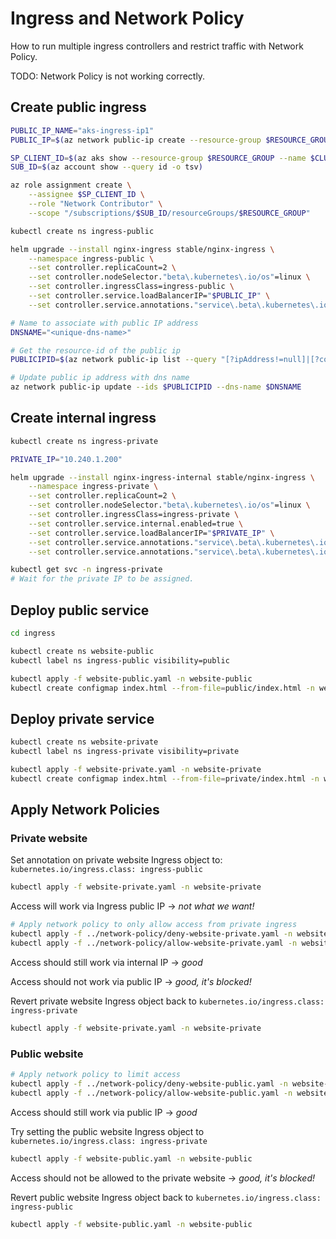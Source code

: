 Ingress and Network Policy
==========================

How to run multiple ingress controllers and restrict traffic with Network Policy.

TODO: Network Policy is not working correctly.

Create public ingress
---------------------

```sh
PUBLIC_IP_NAME="aks-ingress-ip1"
PUBLIC_IP=$(az network public-ip create --resource-group $RESOURCE_GROUP --name $PUBLIC_IP_NAME --sku Standard --allocation-method static --query publicIp.ipAddress -o tsv)

SP_CLIENT_ID=$(az aks show --resource-group $RESOURCE_GROUP --name $CLUSTER --query "identity.principalId" -o tsv)
SUB_ID=$(az account show --query id -o tsv)

az role assignment create \
    --assignee $SP_CLIENT_ID \
    --role "Network Contributor" \
    --scope "/subscriptions/$SUB_ID/resourceGroups/$RESOURCE_GROUP"

kubectl create ns ingress-public

helm upgrade --install nginx-ingress stable/nginx-ingress \
    --namespace ingress-public \
    --set controller.replicaCount=2 \
    --set controller.nodeSelector."beta\.kubernetes\.io/os"=linux \
    --set controller.ingressClass=ingress-public \
    --set controller.service.loadBalancerIP="$PUBLIC_IP" \
    --set controller.service.annotations."service\.beta\.kubernetes\.io/azure-load-balancer-resource-group"=$RESOURCE_GROUP

# Name to associate with public IP address
DNSNAME="<unique-dns-name>"

# Get the resource-id of the public ip
PUBLICIPID=$(az network public-ip list --query "[?ipAddress!=null]|[?contains(ipAddress, '$PUBLIC_IP')].[id]" --output tsv)

# Update public ip address with dns name
az network public-ip update --ids $PUBLICIPID --dns-name $DNSNAME
```

Create internal ingress
-----------------------

```sh
kubectl create ns ingress-private

PRIVATE_IP="10.240.1.200"

helm upgrade --install nginx-ingress-internal stable/nginx-ingress \
    --namespace ingress-private \
    --set controller.replicaCount=2 \
    --set controller.nodeSelector."beta\.kubernetes\.io/os"=linux \
    --set controller.ingressClass=ingress-private \
    --set controller.service.internal.enabled=true \
    --set controller.service.loadBalancerIP="$PRIVATE_IP" \
    --set controller.service.annotations."service\.beta\.kubernetes\.io/azure-load-balancer-resource-group"=$RESOURCE_GROUP \
    --set controller.service.annotations."service\.beta\.kubernetes\.io/azure-load-balancer-internal"=true

kubectl get svc -n ingress-private
# Wait for the private IP to be assigned.
```

Deploy public service
---------------------

```sh
cd ingress

kubectl create ns website-public
kubectl label ns ingress-public visibility=public

kubectl apply -f website-public.yaml -n website-public
kubectl create configmap index.html --from-file=public/index.html -n website-public
```

Deploy private service
-----------------------

```sh
kubectl create ns website-private
kubectl label ns ingress-private visibility=private

kubectl apply -f website-private.yaml -n website-private
kubectl create configmap index.html --from-file=private/index.html -n website-private
```

Apply Network Policies
----------------------

### Private website

Set annotation on private website Ingress object to: `kubernetes.io/ingress.class: ingress-public`

```sh
kubectl apply -f website-private.yaml -n website-private
```

Access will work via Ingress public IP -> *not what we want!*

```sh
# Apply network policy to only allow access from private ingress
kubectl apply -f ../network-policy/deny-website-private.yaml -n website-private
kubectl apply -f ../network-policy/allow-website-private.yaml -n website-private
```

Access should still work via internal IP -> *good*

Access should not work via public IP -> *good, it's blocked!*

Revert private website Ingress object back to `kubernetes.io/ingress.class: ingress-private`

```sh
kubectl apply -f website-private.yaml -n website-private
```

### Public website

```sh
# Apply network policy to limit access
kubectl apply -f ../network-policy/deny-website-public.yaml -n website-public
kubectl apply -f ../network-policy/allow-website-public.yaml -n website-public
```

Access should still work via public IP -> *good*

Try setting the public website Ingress object to `kubernetes.io/ingress.class: ingress-private`

```sh
kubectl apply -f website-public.yaml -n website-public
```

Access should not be allowed to the private website -> *good, it's blocked!*

Revert public website Ingress object back to `kubernetes.io/ingress.class: ingress-public`

```sh
kubectl apply -f website-public.yaml -n website-public
```
